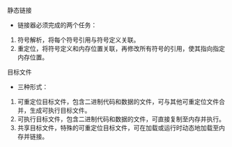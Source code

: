 静态链接

- 链接器必须完成的两个任务：
1. 符号解析，将每个符号引用与符号定义关联。
2. 重定位，将符号定义和内存位置关联，再修改所有符号的引用，使其指向指定内存位置。


目标文件

- 三种形式：
1. 可重定位目标文件，包含二进制代码和数据的文件，可与其他可重定位文件合并，生成可执行目标文件。
2. 可执行目标文件，包含二进制代码和数据的文件，可直接复制至内存并执行。
3. 共享目标文件，特殊的可重定位目标文件，可在加载或运行时动态地加载至内存并链接。
